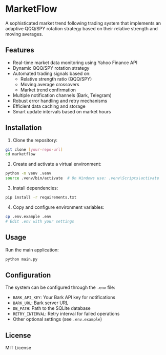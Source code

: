 # MarketFlow

A sophisticated market trend following trading system that implements an adaptive QQQ/SPY rotation strategy based on their relative strength and moving averages.

## Features

- Real-time market data monitoring using Yahoo Finance API
- Dynamic QQQ/SPY rotation strategy
- Automated trading signals based on:
  - Relative strength ratio (QQQ/SPY)
  - Moving average crossovers
  - Market trend confirmation
- Multiple notification channels (Bark, Telegram)
- Robust error handling and retry mechanisms
- Efficient data caching and storage
- Smart update intervals based on market hours

## Installation

1. Clone the repository:
```bash
git clone [your-repo-url]
cd marketflow
```

2. Create and activate a virtual environment:
```bash
python -m venv .venv
source .venv/bin/activate  # On Windows use: .venv\Scripts\activate
```

3. Install dependencies:
```bash
pip install -r requirements.txt
```

4. Copy and configure environment variables:
```bash
cp .env.example .env
# Edit .env with your settings
```

## Usage

Run the main application:
```bash
python main.py
```

## Configuration

The system can be configured through the `.env` file:
- `BARK_API_KEY`: Your Bark API key for notifications
- `BARK_URL`: Bark server URL
- `DB_PATH`: Path to the SQLite database
- `RETRY_INTERVAL`: Retry interval for failed operations
- Other optional settings (see `.env.example`)

## License

MIT License
